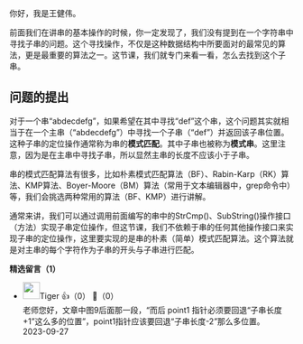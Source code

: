 你好，我是王健伟。

前面我们在讲串的基本操作的时候，你一定发现了，我们没有提到在一个字符串中寻找子串的问题。这个寻找操作，不仅是这种数据结构中所要面对的最常见的算法，更是最重要的算法之一。这节课，我们就专门来看一看，怎么去找到这个子串。

## 问题的提出

对于一个串“abdecdefg”，如果希望在其中寻找“def”这个串，这个问题其实就相当于在一个主串（“abdecdefg”）中寻找一个子串（“def”）并返回该子串位置。这种子串的定位操作通常称为串的**模式匹配**。其中子串也被称为**模式串**。这里注意，因为是在主串中寻找子串，所以显然主串的长度不应该小于子串。

串的模式匹配算法有很多，比如朴素模式匹配算法（BF）、Rabin-Karp（RK）算法、KMP算法、Boyer-Moore（BM）算法（常用于文本编辑器中，grep命令中）等，我们会挑选两种常用的算法（BF、KMP）进行讲解。

通常来讲，我们可以通过调用前面编写的串中的StrCmp()、SubString()操作接口（方法）实现子串定位操作，但这节课，我们不依赖于串的任何其他操作接口来实现子串的定位操作，这里要实现的是串的朴素（简单）模式匹配算法。这个算法就是对主串的每个字符作为子串的开头与子串进行匹配。
<div><strong>精选留言（1）</strong></div><ul>
<li><img src="https://static001.geekbang.org/account/avatar/00/1d/0c/a5/0bbfd5e7.jpg" width="30px"><span>Tiger</span> 👍（0） 💬（0）<div>老师您好，文章中图9后面那一段，“而后 point1 指针必须要回退“子串长度 +1”这么多的位置”，point1指针应该要回退“子串长度-2”那么多位置。</div>2023-09-27</li><br/>
</ul>